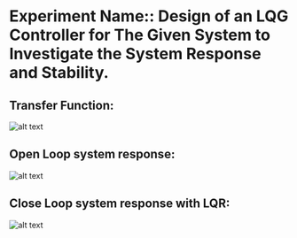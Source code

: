 # Experiment Name:: Design of an LQG Controller for The Given System to Investigate the System Response and Stability.

## Transfer Function:
![alt text](https://github.com/Bakar31/RUET-Sessional-Codes/blob/master/3-1%5BControl%20System%20Sessional%5D/04%20-%20LQR/tf.png)

## Open Loop system response:
![alt text](https://github.com/Bakar31/RUET-Sessional-Codes/blob/master/3-1%5BControl%20System%20Sessional%5D/04%20-%20LQR/open%20loop%20output.png)

## Close Loop system response with LQR:
![alt text](https://github.com/Bakar31/RUET-Sessional-Codes/blob/master/3-1%5BControl%20System%20Sessional%5D/04%20-%20LQR/close%20loop%20output.png)
